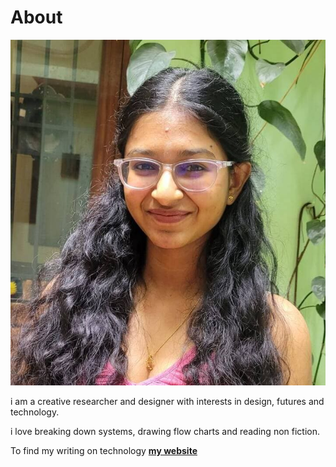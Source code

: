 # About

![](../images/profilepic.JPEG)

i am a creative researcher and designer with interests in design, futures and technology.

i love breaking down systems, drawing flow charts and reading non fiction.

To find my writing on technology **[my website](https://url-blog.com)**
